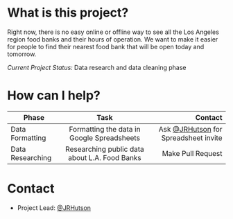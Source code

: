 # What is this project?
Right now, there is no easy online or offline way to see all the Los Angeles region food banks and their hours of operation. We want to make it easier for people to find their nearest food bank that will be open today and tomorrow.
 
*Current Project Status:* Data research and data cleaning phase

# How can I help?

| Phase        | Task           | Contact  |
| ------------- |:-------------:| -----:|
| Data Formatting      | Formatting the data in Google Spreadsheets | Ask [@JRHutson](https://github.com/JRHutson) for Spreadsheet invite  |
| Data Researching     | Researching public data about L.A. Food Banks      |   Make Pull Request |

# Contact 
- Project Lead: [@JRHutson](https://github.com/JRHutson)
